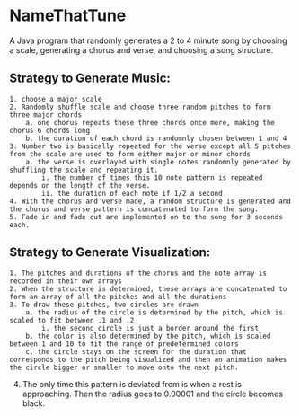 # NameThatTune

A Java program that randomly generates a 2 to 4 minute song by choosing a scale, generating a chorus and verse, and choosing a song structure.

## Strategy to Generate Music:
	1. choose a major scale 
	2. Randomly shuffle scale and choose three random pitches to form three major chords
		a. one chorus repeats these three chords once more, making the chorus 6 chords long
		b. the duration of each chord is randomnly chosen between 1 and 4
	3. Number two is basically repeated for the verse except all 5 pitches from the scale are used to form either major or minor chords
		a. the verse is overlayed with single notes randomnly generated by shuffling the scale and repeating it.
			i. the number of times this 10 note pattern is repeated depends on the length of the verse.
			ii. the duration of each note if 1/2 a second 
	4. With the chorus and verse made, a random structure is generated and the chorus and verse pattern is concatenated to form the song.
	5. Fade in and fade out are implemented on to the song for 3 seconds each.
	
## Strategy to Generate Visualization:
	1. The pitches and durations of the chorus and the note array is recorded in their own arrays
	2. When the structure is determined, these arrays are concatenated to form an array of all the pitches and all the durations 
	3. To draw these pitches, two circles are drawn 
		a. the radius of the circle is determined by the pitch, which is scaled to fit between .1 and .2
			i. the second circle is just a border around the first 
		b. the color is also determined by the pitch, which is scaled between 1 and 10 to fit the range of predetermined colors
		c. the circle stays on the screen for the duration that corresponds to the pitch being visualized and then an animation makes the circle bigger or smaller to move onto the next pitch.
  4. The only time this pattern is deviated from is when a rest is approaching. Then the radius goes to 0.00001 and the circle becomes black. 
